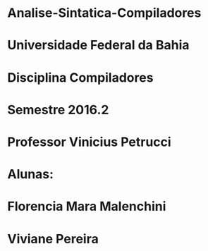 # Analise-Sintatica-Compiladores
# Universidade Federal da Bahia
# Disciplina Compiladores 
# Semestre 2016.2
# Professor Vinicius Petrucci
# Alunas:
# Florencia Mara Malenchini
# Viviane Pereira
